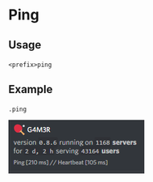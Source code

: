 # Ping

## Usage

`<prefix>ping`

## Example

```text
.ping
```

![](../../.gitbook/assets/image%20%2883%29.png)

